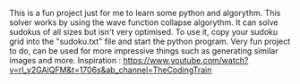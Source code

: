 This is a fun project just for me to learn some python and algorythm.
This solver works by using the wave function collapse algorythm.
It can solve sudokus of all sizes but isn't very optimised.
To use it, copy your sudoku grid into the "sudoku.txt" file and start the python program.
Very fun project to do, can be used for more impressive things such as generating similar images and more.
Inspiration : https://www.youtube.com/watch?v=rI_y2GAlQFM&t=1706s&ab_channel=TheCodingTrain
